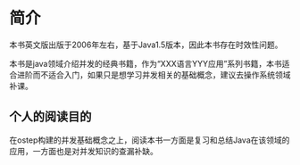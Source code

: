 # 简介

本书英文版出版于2006年左右，基于Java1.5版本，因此本书存在时效性问题。

本书是java领域介绍并发的经典书籍，作为“XXX语言YYY应用”系列书籍，本书适合进阶而不适合入门，如果只是想学习并发相关的基础概念，建议去操作系统领域补课。

## 个人的阅读目的

在ostep构建的并发基础概念之上，阅读本书一方面是复习和总结Java在该领域的应用，一方面也是对并发知识的查漏补缺。